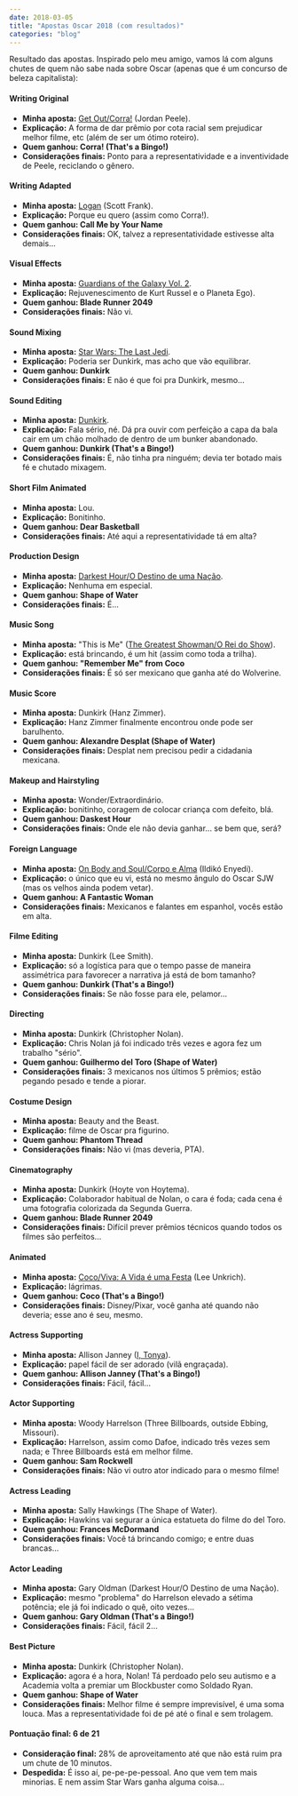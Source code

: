 ```yaml
---
date: 2018-03-05
title: "Apostas Oscar 2018 (com resultados)"
categories: "blog"
---
```

Resultado das apostas. Inspirado pelo meu amigo, vamos lá com alguns chutes de quem não sabe nada sobre Oscar (apenas que é um concurso de beleza capitalista):

#### Writing Original
 - **Minha aposta:** [Get Out/Corra!](/corra) (Jordan Peele).
 - **Explicação:** A forma de dar prêmio por cota racial sem prejudicar melhor filme, etc (além de ser um ótimo roteiro).
 - **Quem ganhou: Corra! (That's a Bingo!)**
 - **Considerações finais:** Ponto para a representatividade e a inventividade de Peele, reciclando o gênero.

#### Writing Adapted
 - **Minha aposta:** [Logan](/logan) (Scott Frank).
 - **Explicação:** Porque eu quero (assim como Corra!).
 - **Quem ganhou: Call Me by Your Name**
 - **Considerações finais:** OK, talvez a representatividade estivesse alta demais...

#### Visual Effects
 - **Minha aposta:** [Guardians of the Galaxy Vol. 2](/guardioes-da-galaxia-vol-2).
 - **Explicação:** Rejuvenescimento de Kurt Russel e o Planeta Ego).
 - **Quem ganhou: Blade Runner 2049**
 - **Considerações finais:** Não vi.

#### Sound Mixing
 - **Minha aposta:** [Star Wars: The Last Jedi](/star-wars-os-ultimos-jedi).
 - **Explicação:** Poderia ser Dunkirk, mas acho que vão equilibrar.
 - **Quem ganhou: Dunkirk**
 - **Considerações finais:** E não é que foi pra Dunkirk, mesmo...

#### Sound Editing
 - **Minha aposta:** [Dunkirk](/dunkirk).
 - **Explicação:** Fala sério, né. Dá pra ouvir com perfeição a capa da bala cair em um chão molhado de dentro de um bunker abandonado.
 - **Quem ganhou: Dunkirk (That's a Bingo!)**
 - **Considerações finais:** É, não tinha pra ninguém; devia ter botado mais fé e chutado mixagem.

#### Short Film Animated
 - **Minha aposta:** Lou.
 - **Explicação:** Bonitinho.
 - **Quem ganhou: Dear Basketball**
 - **Considerações finais:** Até aqui a representatividade tá em alta?

#### Production Design
 - **Minha aposta:** [Darkest Hour/O Destino de uma Nação](/o-destino-de-uma-nacao).
 - **Explicação:** Nenhuma em especial.
 - **Quem ganhou: Shape of Water**
 - **Considerações finais:** É...

#### Music Song
 - **Minha aposta:** "This is Me" ([The Greatest Showman/O Rei do Show](/o-rei-do-show)).
 - **Explicação:** está brincando, é um hit (assim como toda a trilha).
 - **Quem ganhou: "Remember Me" from Coco**
 - **Considerações finais:** É só ser mexicano que ganha até do Wolverine.

#### Music Score
 - **Minha aposta:** Dunkirk (Hanz Zimmer).
 - **Explicação:** Hanz Zimmer finalmente encontrou onde pode ser barulhento.
 - **Quem ganhou: Alexandre Desplat (Shape of Water)**
 - **Considerações finais:** Desplat nem precisou pedir a cidadania mexicana.

#### Makeup and Hairstyling
 - **Minha aposta:** Wonder/Extraordinário.
 - **Explicação:** bonitinho, coragem de colocar criança com defeito, blá.
 - **Quem ganhou: Daskest Hour**
 - **Considerações finais:** Onde ele não devia ganhar... se bem que, será?

#### Foreign Language
 - **Minha aposta:** [On Body and Soul/Corpo e Alma](/corpo-e-alma) (Ildikó Enyedi).
 - **Explicação:** o único que eu vi, está no mesmo ângulo do Oscar SJW (mas os velhos ainda podem vetar).
 - **Quem ganhou: A Fantastic Woman**
 - **Considerações finais:** Mexicanos e falantes em espanhol, vocês estão em alta.

#### Filme Editing
 - **Minha aposta:** Dunkirk (Lee Smith).
 - **Explicação:** só a logística para que o tempo passe de maneira assimétrica para favorecer a narrativa já está de bom tamanho?
 - **Quem ganhou: Dunkirk (That's a Bingo!)**
 - **Considerações finais:** Se não fosse para ele, pelamor...

#### Directing
 - **Minha aposta:** Dunkirk (Christopher Nolan).
 - **Explicação:** Chris Nolan já foi indicado três vezes e agora fez um trabalho "sério".
 - **Quem ganhou: Guilhermo del Toro (Shape of Water)**
 - **Considerações finais:** 3 mexicanos nos últimos 5 prêmios; estão pegando pesado e tende a piorar.

#### Costume Design
 - **Minha aposta:** Beauty and the Beast.
 - **Explicação:** filme de Oscar pra figurino.
 - **Quem ganhou: Phantom Thread**
 - **Considerações finais:** Não vi (mas deveria, PTA).

#### Cinematography
 - **Minha aposta:** Dunkirk (Hoyte von Hoytema).
 - **Explicação:** Colaborador habitual de Nolan, o cara é foda; cada cena é uma fotografia colorizada da Segunda Guerra.
 - **Quem ganhou: Blade Runner 2049**
 - **Considerações finais:** Difícil prever prêmios técnicos quando todos os filmes são perfeitos...

#### Animated
 - **Minha aposta:** [Coco/Viva: A Vida é uma Festa](/viva-a-vida-e-uma-festa) (Lee Unkrich).
 - **Explicação:** lágrimas.
 - **Quem ganhou: Coco (That's a Bingo!)**
 - **Considerações finais:** Disney/Pixar, você ganha até quando não deveria; esse ano é seu, mesmo.

#### Actress Supporting
 - **Minha aposta:** Allison Janney ([I, Tonya](/eu-tonya)).
 - **Explicação:** papel fácil de ser adorado (vilã engraçada).
 - **Quem ganhou: Allison Janney (That's a Bingo!)**
 - **Considerações finais:** Fácil, fácil...

#### Actor Supporting
 - **Minha aposta:** Woody Harrelson (Three Billboards, outside Ebbing, Missouri).
 - **Explicação:** Harrelson, assim como Dafoe, indicado três vezes sem nada; e Three Billboards está em melhor filme.
 - **Quem ganhou: Sam Rockwell**
 - **Considerações finais:** Não vi outro ator indicado para o mesmo filme!

#### Actress Leading
 - **Minha aposta:** Sally Hawkings (The Shape of Water).
 - **Explicação:** Hawkins vai segurar a única estatueta do filme do del Toro.
 - **Quem ganhou: Frances McDormand**
 - **Considerações finais:** Você tá brincando comigo; e entre duas brancas...

#### Actor Leading
 - **Minha aposta:** Gary Oldman (Darkest Hour/O Destino de uma Nação).
 - **Explicação:** mesmo "problema" do Harrelson elevado a sétima potência; ele já foi indicado o quê, oito vezes...
 - **Quem ganhou: Gary Oldman (That's a Bingo!)**
 - **Considerações finais:** Fácil, fácil 2...

#### Best Picture
 - **Minha aposta:** Dunkirk (Christopher Nolan).
 - **Explicação:** agora é a hora, Nolan! Tá perdoado pelo seu autismo e a Academia volta a premiar um Blockbuster como Soldado Ryan.
 - **Quem ganhou: Shape of Water**
 - **Considerações finais:** Melhor filme é sempre imprevisível, é uma soma louca. Mas a representatividade foi de pé até o final e sem trolagem.

#### Pontuação final: 6 de 21
 - **Consideração final:** 28% de aproveitamento até que não está ruim pra um chute de 10 minutos.
 - **Despedida:** É isso aí, pe-pe-pe-pessoal. Ano que vem tem mais minorias. E nem assim Star Wars ganha alguma coisa...

